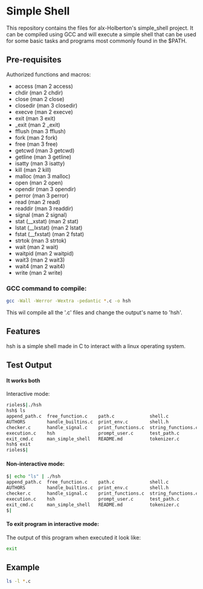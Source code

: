 # Simple Shell


This repository contains the files for alx-Holberton's simple_shell project. It can be compiled using GCC and will execute a simple shell that can be used for some basic tasks and programs most commonly found in the $PATH.

## Pre-requisites
Authorized functions and macros:
- access (man 2 access)
- chdir (man 2 chdir)
- close (man 2 close)
- closedir (man 3 closedir)
- execve (man 2 execve)
- exit (man 3 exit)
- _exit (man 2 _exit)
- fflush (man 3 fflush)
- fork (man 2 fork)
- free (man 3 free)
- getcwd (man 3 getcwd)
- getline (man 3 getline)
- isatty (man 3 isatty)
- kill (man 2 kill)
- malloc (man 3 malloc)
- open (man 2 open)
- opendir (man 3 opendir)
- perror (man 3 perror)
- read (man 2 read)
- readdir (man 3 readdir)
- signal (man 2 signal)
- stat (__xstat) (man 2 stat)
- lstat (__lxstat) (man 2 lstat)
- fstat (__fxstat) (man 2 fstat)
- strtok (man 3 strtok)
- wait (man 2 wait)
- waitpid (man 2 waitpid)
- wait3 (man 2 wait3)
- wait4 (man 2 wait4)
- write (man 2 write)


### GCC command to compile:
```sh
gcc -Wall -Werror -Wextra -pedantic *.c -o hsh
```


This wil compile all the '.c' files and change the output's name to 'hsh'.
## Features

hsh is a simple shell made in C to interact with a linux operating system.


## Test Output

#### It works both

Interactive mode:
```sh
rioles$|./hsh
hsh$ ls
append_path.c  free_function.c    path.c             shell.c                                                                                                                                    
AUTHORS        handle_builtins.c  print_env.c        shell.h                                                                                                                                    
checker.c      handle_signal.c    print_functions.c  string_functions.c                                                                                                                         
execution.c    hsh                prompt_user.c      test_path.c                                                                                                                                
exit_cmd.c     man_simple_shell   README.md          tokenizer.c 
hsh$ exit
rioles$|
```

#### Non-interactive mode:

```sh
$| echo "ls" | ./hsh
append_path.c  free_function.c    path.c             shell.c                                                                                                                                    
AUTHORS        handle_builtins.c  print_env.c        shell.h                                                                                                                                    
checker.c      handle_signal.c    print_functions.c  string_functions.c                                                                                                                         
execution.c    hsh                prompt_user.c      test_path.c                                                                                                                                
exit_cmd.c     man_simple_shell   README.md          tokenizer.c 
$|
```

#### To exit program in interactive mode:

The output of this program when executed it look like:
```sh
exit
```

## Example

```sh
ls -l *.c
```


